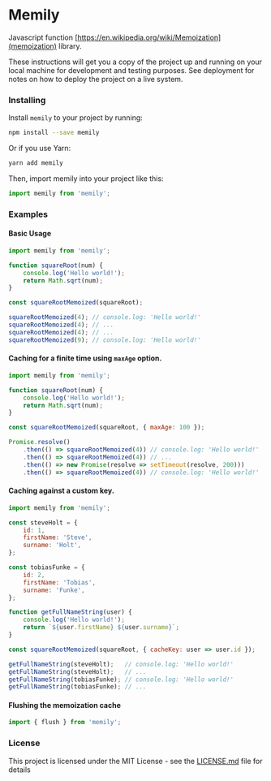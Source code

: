# Memily

Javascript function [https://en.wikipedia.org/wiki/Memoization](memoization) library.

These instructions will get you a copy of the project up and running on your local machine for development and testing purposes. See deployment for notes on how to deploy the project on a live system.

### Installing

Install `memily` to your project by running:

```bash
npm install --save memily
```

Or if you use Yarn:

```bash
yarn add memily
```

Then, import memily into your project like this:

```jsx
import memily from 'memily';
```

### Examples

#### Basic Usage

```jsx
import memily from 'memily';

function squareRoot(num) {
	console.log('Hello world!');
	return Math.sqrt(num);
}

const squareRootMemoized(squareRoot);

squareRootMemoized(4); // console.log: 'Hello world!'
squareRootMemoized(4); // ...
squareRootMemoized(4); // ...
squareRootMemoized(9); // console.log: 'Hello world!'
```

#### Caching for a finite time using `maxAge` option.

```jsx
import memily from 'memily';

function squareRoot(num) {
	console.log('Hello world!');
	return Math.sqrt(num);
}

const squareRootMemoized(squareRoot, { maxAge: 100 });

Promise.resolve()
	.then(() => squareRootMemoized(4)) // console.log: 'Hello world!'
	.then(() => squareRootMemoized(4)) // ...
	.then(() => new Promise(resolve => setTimeout(resolve, 200)))
	.then(() => squareRootMemoized(4)) // console.log: 'Hello world!'
```

#### Caching against a custom key.

```jsx
import memily from 'memily';

const steveHolt = {
	id: 1,
	firstName: 'Steve',
	surname: 'Holt',
};

const tobiasFunke = {
	id: 2,
	firstName: 'Tobias',
	surname: 'Funke',
};

function getFullNameString(user) {
	console.log('Hello world!');
	return `${user.firstName} ${user.surname}`;
}

const squareRootMemoized(squareRoot, { cacheKey: user => user.id });

getFullNameString(steveHolt);   // console.log: 'Hello world!'
getFullNameString(steveHolt);   // ...
getFullNameString(tobiasFunke); // console.log: 'Hello world!'
getFullNameString(tobiasFunke); // ...
```

#### Flushing the memoization cache

```jsx
import { flush } from 'memily';
```

### License

This project is licensed under the MIT License - see the [LICENSE.md](LICENSE.md) file for details
